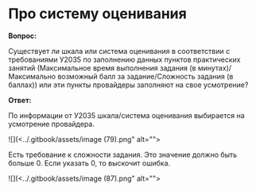 # Про систему оценивания

**Вопрос:**

Существует ли шкала или система оценивания в соответствии с требованиями У2035 по заполнению данных пунктов практических занятий (Максимальное время выполнения задания (в минутах)/Максимально возможный балл за задание/Сложность задания (в баллах)) или эти пункты провайдеры заполняют на свое усмотрение?

**Ответ:**

По информации от У2035 шкала/система оценивания выбирается на усмотрение провайдера.

![](<../.gitbook/assets/image (79).png" alt=""><figcaption></figcaption></figure>

Есть требование к сложности задания. Это значение должно быть больше 0. Если указать 0, то выскочит ошибка.

![](<../.gitbook/assets/image (87).png" alt=""><figcaption></figcaption></figure>
